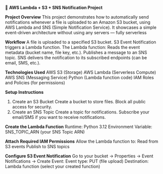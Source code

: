 📂 **AWS Lambda + S3 + SNS Notification Project**

**Project Overview**
This project demonstrates how to automatically send notifications whenever a file is uploaded to an Amazon S3 bucket, using AWS Lambda and SNS (Simple Notification Service).
It showcases a simple event-driven architecture without using any servers — fully serverless

**Workflow**
A file is uploaded to a specified S3 bucket.
S3 Event Notification triggers a Lambda function.
The Lambda function:
Reads the event metadata (bucket name, file key, etc.).
Publishes a message to an SNS topic.
SNS delivers the notification to its subscribed endpoints (can be email, SMS, etc.).

**Technologies Used**
AWS S3 (Storage)
AWS Lambda (Serverless Compute)
AWS SNS (Messaging Service)
Python (Lambda function code)
IAM Roles and Policies (for permissions)

**Setup Instructions**
1. Create an S3 Bucket
Create a bucket to store files.
Block all public access for security.
2. Create an SNS Topic
Create a topic for notifications.
Subscribe your email/SMS if you want to receive notifications.

**Create the Lambda Function**
Runtime: Python 3.12
Environment Variable: SNS_TOPIC_ARN (your SNS Topic ARN)

**Attach Required IAM Permissions**
Allow the Lambda function to:
Read from S3 events
Publish to SNS topics

**Configure S3 Event Notification**
Go to your bucket → Properties → Event Notifications → Create Event:
Event type: PUT (file upload)
Destination: Lambda function (select your created function)
